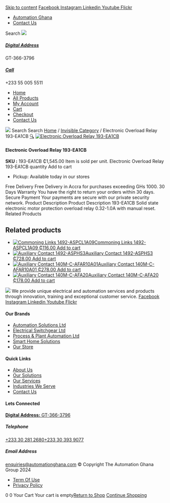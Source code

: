 [Skip to content](https://store.automationghana.com/product/electronic-overload-relay-193-ea1cb/#content)
[ Facebook ](https://www.facebook.com/automationgh/) [ Instagram ](https://www.instagram.com/automationgh/) [ Linkedin ](https://www.linkedin.com/company/the-automation-ghana-limited/) [ Youtube ](https://www.youtube.com/channel/UCurrRDUSm5oIW39VXjn1u0w) [ Flickr ](https://www.flickr.com/photos/181794037@N07/)
  * [ Automation Ghana ](https://automationghana.com)
  * [ Contact Us ](https://store.automationghana.com/contact/)


Search
[ ![](https://store.automationghana.com/wp-content/uploads/2024/04/Website-TAGG-Logo-BLUE.png) ](https://store.automationghana.com/)
[ ](https://maps.app.goo.gl/m4xeaagWCNbLk4jM6)
#####  [ Digital Address ](https://maps.app.goo.gl/m4xeaagWCNbLk4jM6)
GT-366-3796 
[ ](tel:+233550055511)
#####  [ Call ](tel:+233550055511)
+233 55 005 5511 
  * [Home](https://store.automationghana.com/)
  * [All Products](https://store.automationghana.com/shop/)
  * [My Account](https://store.automationghana.com/my-account/)
  * [Cart](https://store.automationghana.com/cart/)
  * [Checkout](https://store.automationghana.com/checkout/)
  * [Contact Us](https://store.automationghana.com/contact/)


[![](https://store.automationghana.com/wp-content/uploads/2024/04/AutomationGhana_logo_white.png)](https://store.automationghana.com)
Search
Search
[Home](https://store.automationghana.com) / [Invisible Category](https://store.automationghana.com/product-category/invisible-category/) / Electronic Overload Relay 193-EA1CB
[🔍](https://store.automationghana.com/product/electronic-overload-relay-193-ea1cb/)
[![Electronic Overload Relay 193-EA1CB](https://store.automationghana.com/wp-content/uploads/2020/12/Electronic-Overload-Relay-600x600.jpg)](https://store.automationghana.com/wp-content/uploads/2020/12/Electronic-Overload-Relay.jpg)
####  Electronic Overload Relay 193-EA1CB 
**SKU :** 193-EA1CB 
₵1,545.00
Item is sold per unit.
Electronic Overload Relay 193-EA1CB quantity
Add to cart
  * Pickup: Available today in our stores


Free Delivery 
Free Delivery in Accra for purchases exceeding GHs 1000. 
30 Days Warranty 
You have the right to return your orders within 30 days. 
Secure Payment 
Your payments are secure with our private security network. 
Product Description
Product Description
193-EA1CB Solid state electronic motor protection overload relay 0.32-1.0A with manual reset.
Related Products 
## Related products
  * [![Commoning Links 1492-ASPCL1A09](https://store.automationghana.com/wp-content/uploads/2020/12/1492-ASPCL1A09.jpg)Commoning Links 1492-ASPCL1A09 ₵116.00 ](https://store.automationghana.com/product/commoning-links-1492-aspcl1a09/)
[Add to cart](https://store.automationghana.com/product/electronic-overload-relay-193-ea1cb/?add-to-cart=2985)
  * [![Auxiliary Contact 1492-ASPHS3](https://store.automationghana.com/wp-content/uploads/2020/12/1492-ASPHS3-300x300.jpg)Auxiliary Contact 1492-ASPHS3 ₵728.00 ](https://store.automationghana.com/product/auxiliary-contact-1492-asphs3/)
[Add to cart](https://store.automationghana.com/product/electronic-overload-relay-193-ea1cb/?add-to-cart=2969)
  * [![Auxiliary Contact 140M-C-AFAR10A01](https://store.automationghana.com/wp-content/uploads/2020/12/140M-C-AFAR10A01-300x298.jpg)Auxiliary Contact 140M-C-AFAR10A01 ₵278.00 ](https://store.automationghana.com/product/auxiliary-contact-140m-c-afar10a01/)
[Add to cart](https://store.automationghana.com/product/electronic-overload-relay-193-ea1cb/?add-to-cart=2963)
  * [![Auxiliary Contact 140M-C-AFA20](https://store.automationghana.com/wp-content/uploads/2020/12/140M-C-AFA20-300x300.jpg)Auxiliary Contact 140M-C-AFA20 ₵178.00 ](https://store.automationghana.com/product/auxiliary-contact-140m-c-afa20/)
[Add to cart](https://store.automationghana.com/product/electronic-overload-relay-193-ea1cb/?add-to-cart=2961)


![](https://store.automationghana.com/wp-content/uploads/2024/04/AutomationGhana_logo_white.png)
We provide unique electrical and automation services and products through innovation, training and exceptional customer service.
[ Facebook ](https://www.facebook.com/automationgh/) [ Instagram ](https://www.instagram.com/automationgh/) [ Linkedin ](https://www.linkedin.com/company/the-automation-ghana-limited/) [ Youtube ](https://www.youtube.com/channel/UCurrRDUSm5oIW39VXjn1u0w) [ Flickr ](https://www.flickr.com/photos/181794037@N07/)
#### Our Brands
  * [ Automation Solutions Ltd ](https://store.automationghana.com/product/electronic-overload-relay-193-ea1cb/)
  * [ Electrical Switchgear Ltd ](https://store.automationghana.com/product/electronic-overload-relay-193-ea1cb/)
  * [ Process & Plant Automation Ltd ](https://store.automationghana.com/product/electronic-overload-relay-193-ea1cb/)
  * [ Smart Home Solutions ](https://store.automationghana.com/product/electronic-overload-relay-193-ea1cb/)
  * [ Our Store ](https://store.automationghana.com/product/electronic-overload-relay-193-ea1cb/)


#### Quick Links
  * [ About Us ](https://store.automationghana.com/product/electronic-overload-relay-193-ea1cb/)
  * [ Our Solutions ](https://store.automationghana.com/product/electronic-overload-relay-193-ea1cb/)
  * [ Our Services ](https://store.automationghana.com/product/electronic-overload-relay-193-ea1cb/)
  * [ Industries We Serve ](https://store.automationghana.com/product/electronic-overload-relay-193-ea1cb/)
  * [ Contact Us ](https://store.automationghana.com/product/electronic-overload-relay-193-ea1cb/)


#### Lets Connected
[**Digital Address:** GT-366-3796](https://maps.app.goo.gl/m4xeaagWCNbLk4jM6)
#####  Telephone 
[ +233 30 281 2680](tel:+233302812680)[+233 30 393 9077](https://store.automationghana.com/product/electronic-overload-relay-193-ea1cb/+233303939077)
#####  Email Address 
enquiries@automationghana.com 
© Copyright The Automation Ghana Group 2024
  * [ Term Of Use ](https://store.automationghana.com/product/electronic-overload-relay-193-ea1cb/)
  * [ Privacy Policy ](https://store.automationghana.com/product/electronic-overload-relay-193-ea1cb/)


0
0
Your Cart
Your cart is empty[Return to Shop](https://store.automationghana.com/shop/)
[Continue Shopping](https://store.automationghana.com/product/electronic-overload-relay-193-ea1cb/)
